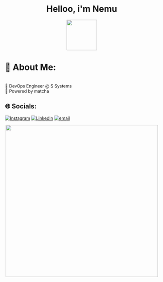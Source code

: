 <h1 align="center">
  Helloo, i'm Nemu
</h1>
<p align="center">
<img src="https://media.tenor.com/tkhBN6TlHkoAAAAi/bttv-rolling-cat.gif" width="100px"> 
</p>


# 💫 About Me:
<br>🚀 DevOps Engineer @ S Systems <br>🍵 Powered by matcha


## 🌐 Socials:
[![Instagram](https://img.shields.io/badge/Instagram-%23E4405F.svg?logo=Instagram&logoColor=white)](https://instagram.com/nemurinm) [![LinkedIn](https://img.shields.io/badge/LinkedIn-%230077B5.svg?logo=linkedin&logoColor=white)](https://linkedin.com/in/nomin-erdene-tserenbat-210448267) [![email](https://img.shields.io/badge/Email-D14836?logo=gmail&logoColor=white)](mailto:nomints242@gmail.com) 


<p align="center">
<img src="https://media4.giphy.com/media/v1.Y2lkPTc5MGI3NjExZzdwcjBxcWE5eWRwZnNhM2I2b3BwbHlpbmx5cWVsZGd5b3d4bzRkaiZlcD12MV9pbnRlcm5hbF9naWZfYnlfaWQmY3Q9cw/Bng6O8FwfWbEHIdGsE/giphy.gif" width="500px"> 
</p>
